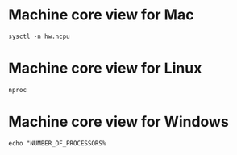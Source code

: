 # Machine core view for Mac
```
sysctl -n hw.ncpu
```
# Machine core view for Linux 
```
nproc
```
# Machine core view for Windows 
```
echo "NUMBER_OF_PROCESSORS%
```

